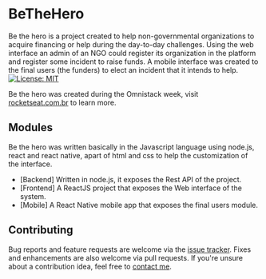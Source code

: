 # BeTheHero

Be the hero is a project created to help non-governmental organizations to acquire financing or help during the day-to-day challenges. Using the web interface an admin of an NGO could register its organization in the platform and register some incident to raise funds. A mobile interface was created to the final users (the funders) to elect an incident that it intends to help.
[![License: MIT](https://img.shields.io/badge/License-MIT-yellow.svg)](https://opensource.org/licenses/MIT)

Be the hero was created during the Omnistack week, visit [rocketseat.com.br](https://rocketseat.com.br/) to learn more.

## Modules

Be the hero was written basically in the Javascript language using node.js, react and react native, apart of html and css to help the customization of the interface.

- [Backend] Written in node.js, it exposes the Rest API of the project.
- [Frontend] A ReactJS project that exposes the Web interface of the system. 
- [Mobile] A React Native mobile app that exposes the final users module.

## Contributing

Bug reports and feature requests are welcome via the [issue tracker](https://github.com/augustojaba/bethehero/issues). Fixes and enhancements are also welcome via pull requests. If you're unsure about a contribution idea, feel free to [contact me][me].

[me]: mailto:augusto.jaba@gmail.com
